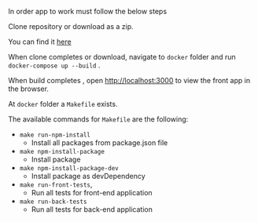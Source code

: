 
In order app to work must follow the below steps

 Clone repository or download as a zip.
 
 You can find it [here](https://github.com/anSpiros/XM_project)
 
 When clone completes or download, navigate to `docker` folder and run `docker-compose up --build` .
  
When build completes , open [http://localhost:3000](http://localhost:3000) to view the front app in the browser.

At `docker` folder a `Makefile` exists.

The available commands for `Makefile` are the following:
 - `make run-npm-install`
     - Install all packages from package.json file
 - `make npm-install-package`
     - Install package
 - `make npm-install-package-dev`
    - Install package as devDependency
 - `make run-front-tests`,
    - Run all tests for front-end application
 - `make run-back-tests`
    - Run all tests for back-end application
